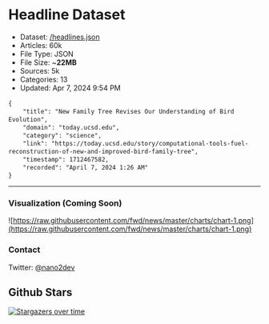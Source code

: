 # Headline Dataset

- Dataset: [/headlines.json](https://raw.githubusercontent.com/fwd/news/master/headlines.json) 
- Articles: 60k
- File Type: JSON
- File Size: ~**22MB**
- Sources: 5k
- Categories: 13
- Updated: Apr 7, 2024 9:54 PM

```
{
    "title": "New Family Tree Revises Our Understanding of Bird Evolution",
    "domain": "today.ucsd.edu",
    "category": "science",
    "link": "https://today.ucsd.edu/story/computational-tools-fuel-reconstruction-of-new-and-improved-bird-family-tree",
    "timestamp": 1712467582,
    "recorded": "April 7, 2024 1:26 AM"
}
```

---

### Visualization (Coming Soon)

![https://raw.githubusercontent.com/fwd/news/master/charts/chart-1.png](https://raw.githubusercontent.com/fwd/news/master/charts/chart-1.png)

### Contact 

Twitter: [@nano2dev](https://twitter.com/nano2dev)

## Github Stars

[![Stargazers over time](https://starchart.cc/fwd/news.svg)](https://starchart.cc/fwd/news)
